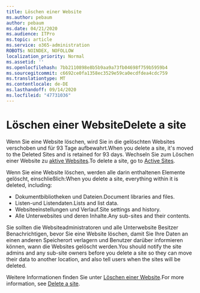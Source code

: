 ```yaml
---
title: Löschen einer Website
ms.author: pebaum
author: pebaum
ms.date: 04/21/2020
ms.audience: ITPro
ms.topic: article
ms.service: o365-administration
ROBOTS: NOINDEX, NOFOLLOW
localization_priority: Normal
ms.assetid: ''
ms.openlocfilehash: 7bb2110898e8b5b9aa9a73fb04698f759b5959b4
ms.sourcegitcommit: c6692ce0fa1358ec3529e59ca0ecdfdea4cdc759
ms.translationtype: MT
ms.contentlocale: de-DE
ms.lasthandoff: 09/14/2020
ms.locfileid: "47731036"
---
```

# <a name="delete-a-site"></a><span data-ttu-id="db4cf-102">Löschen einer Website</span><span class="sxs-lookup"><span data-stu-id="db4cf-102">Delete a site</span></span>

<span data-ttu-id="db4cf-103">Wenn Sie eine Website löschen, wird Sie in die gelöschten Websites verschoben und für 93 Tage aufbewahrt.</span><span class="sxs-lookup"><span data-stu-id="db4cf-103">When you delete a site, it's moved to the Deleted Sites and is retained for 93 days.</span></span> <span data-ttu-id="db4cf-104">Wechseln Sie zum Löschen einer Website zu [aktive Websites](https://admin.microsoft.com/sharepoint?page=sitemanagement&modern=true).</span><span class="sxs-lookup"><span data-stu-id="db4cf-104">To delete a site, go to [Active Sites](https://admin.microsoft.com/sharepoint?page=sitemanagement&modern=true).</span></span> 

<span data-ttu-id="db4cf-105">Wenn Sie eine Website löschen, werden alle darin enthaltenen Elemente gelöscht, einschließlich:</span><span class="sxs-lookup"><span data-stu-id="db4cf-105">When you delete a site, everything within it is deleted, including:</span></span>

- <span data-ttu-id="db4cf-106">Dokumentbibliotheken und Dateien.</span><span class="sxs-lookup"><span data-stu-id="db4cf-106">Document libraries and files.</span></span>
- <span data-ttu-id="db4cf-107">Listen-und Listendaten.</span><span class="sxs-lookup"><span data-stu-id="db4cf-107">Lists and list data.</span></span>
- <span data-ttu-id="db4cf-108">Websiteeinstellungen und Verlauf.</span><span class="sxs-lookup"><span data-stu-id="db4cf-108">Site settings and history.</span></span>
- <span data-ttu-id="db4cf-109">Alle Unterwebsites und deren Inhalte.</span><span class="sxs-lookup"><span data-stu-id="db4cf-109">Any sub-sites and their contents.</span></span>

<span data-ttu-id="db4cf-110">Sie sollten die Websiteadministratoren und alle Unterwebsite Besitzer Benachrichtigen, bevor Sie eine Website löschen, damit Sie Ihre Daten an einen anderen Speicherort verlagern und Benutzer darüber informieren können, wann die Websites gelöscht werden.</span><span class="sxs-lookup"><span data-stu-id="db4cf-110">You should notify the site admins and any sub-site owners before you delete a site so they can move their data to another location, and also tell users when the sites will be deleted.</span></span>

<span data-ttu-id="db4cf-111">Weitere Informationen finden Sie unter [Löschen einer Website](https://docs.microsoft.com/sharepoint/delete-site-collection).</span><span class="sxs-lookup"><span data-stu-id="db4cf-111">For more information, see [Delete a site](https://docs.microsoft.com/sharepoint/delete-site-collection).</span></span>
